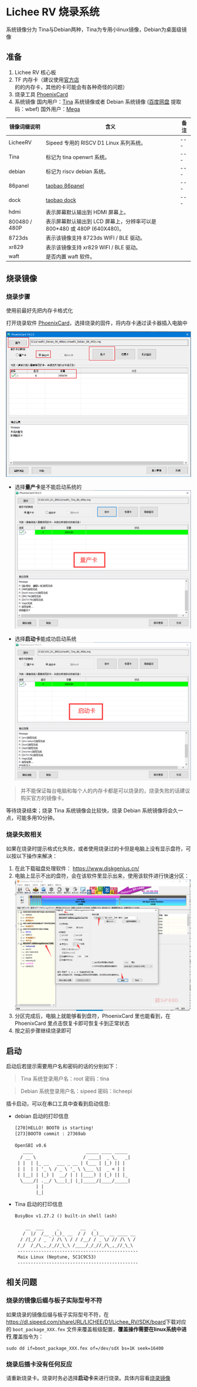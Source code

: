 # Lichee RV 烧录系统

系统镜像分为 Tina与Debian两种，Tina为专用小linux镜像，Debian为桌面级镜像

## 准备

1. Lichee RV 核心板
2. TF 内存卡（建议使用[官方店](https://shop365481095.taobao.com/)的的内存卡，其他的卡可能会有各种奇怪的问题）
3. 烧录工具 [PhoenixCard](https://dl.sipeed.com/shareURL/LICHEE/D1/Lichee_RV/tool)
4. 系统镜像
    国内用户：[Tina](https://dl.sipeed.com/shareURL/LICHEE/D1/Lichee_RV/SDK/image) 系统镜像或者 Debian 系统镜像   ([百度网盘](https://pan.baidu.com/s/1QJTaDw6kkTM4c_GAlmG0hg) 提取码：wbef)
    国外用户：[Mega](https://mega.nz/folder/lx4CyZBA#PiFhY7oSVQ3gp2ZZ_AnwYA)

| 镜像词缀说明 | 含义 | 备注 |
| --- | --- | --- |
| LicheeRV | Sipeed 专用的 RISCV D1 Linux 系列系统。 | --- |
| Tina | 标记为 tina openwrt 系统。 | --- |
| debian | 标记为 riscv debian 系统。 | --- |
| 86panel | [taobao 86panel](https://item.taobao.com/item.htm?spm=a230r.1.14.18.30b534187YMsRx&id=663345415205&ns=1&abbucket=7#detail) | --- |
| dock | [taobao dock](https://item.taobao.com/item.htm?spm=a1z10.3-c-s.w4002-21410578028.20.35765d54K9XCOt&id=666274331852) | --- |
| hdmi | 表示屏幕默认输出到 HDMI 屏幕上。 |  |
| 800480 / 480P | 表示屏幕默认输出到 LCD 屏幕上，分辨率可以是 800*480 或 480P (640X480)。 |  |
| 8723ds | 表示该镜像支持 8723ds WIFI / BLE 驱动。 |  |
| xr829 | 表示该镜像支持 xr829 WIFI / BLE 驱动。 |  |
| waft | 是否内置 waft 软件。 |  |


## 烧录镜像

### 烧录步骤

使用前最好先把内存卡格式化

打开烧录软件 [PhoenixCard](https://dl.sipeed.com/shareURL/LICHEE/D1/Lichee_RV/tool)，选择烧录的固件，将内存卡通过读卡器插入电脑中

![](./../assets/RV/flash.png)

- 选择**量产卡**是不能启动系统的
![img_Mass_production_cards](./../assets/RV/Mass_production_cards.png)

- 选择**启动卡**能成功启动系统
![img_boot_cards](./../assets/RV/boot_cards.png)

> 并不能保证每台电脑和每个人的内存卡都是可以烧录的，烧录失败的话建议购买官方的镜像卡。

等待烧录结束；烧录 Tina 系统镜像会比较快，烧录 Debian 系统镜像将会久一点，可能多用10分钟。

### 烧录失败相关

如果在烧录时提示格式化失败，或者使用烧录过的卡但是电脑上没有显示盘符，可以按以下操作来解决：

1. 在此下载磁盘处理软件： https://www.diskgenius.cn/
2. 电脑上显示不出的盘符，会在该软件里显示出来，使用该软件进行快速分区：
    ![attachmentId-2788](./../assets/RV/Diskgenius.png)
3. 分区完成后，电脑上就能够看到盘符，PhoenixCard 里也能看到，在 PhoenixCard 里点击恢复卡即可恢复卡到正常状态
4. 按之前步骤继续烧录即可

## 启动

启动后若提示需要用户名和密码的话的分别如下：

> Tina 系统登录用户名：root  密码：tina

> Debian 系统登录用户名：sipeed 密码：licheepi

插卡启动，可以在串口工具中查看到启动信息:

- debian 启动的打印信息
    ```shell
    [270]HELLO! BOOT0 is starting!
    [273]BOOT0 commit : 27369ab

    OpenSBI v0.6
       ____                    _____ ____ _____
      / __ \                  / ____|  _ \_   _|
     | |  | |_ __   ___ _ __ | (___ | |_) || |
     | |  | | '_ \ / _ \ '_ \ \___ \|  _ < | |
     | |__| | |_) |  __/ | | |____) | |_) || |_
      \____/| .__/ \___|_| |_|_____/|____/_____|
            | |
            |_|
    ```
- Tina 启动的打印信息
    ```shell
    BusyBox v1.27.2 () built-in shell (ash)

        __  ___     _        __   _   
       /  |/  /__ _(_)_ __  / /  (_)__  __ ____ __
      / /|_/ / _ `/ /\ \ / / /__/ / _ \/ // /\ \ /
     /_/  /_/\_,_/_//_\_\ /____/_/_//_/\_,_//_\_\ 
     ----------------------------------------------
     Maix Linux (Neptune, 5C1C9C53)
     ----------------------------------------------
    ```

## 相关问题

### 烧录的镜像后缀与板子实际型号不符

如果烧录的镜像后缀与板子实际型号不符，在<https://dl.sipeed.com/shareURL/LICHEE/D1/Lichee_RV/SDK/board>下载对应的 `boot_package_XXX.fex` 文件来覆盖板级配置，**覆盖操作需要在linux系统中进行**,覆盖指令为：

```
sudo dd if=boot_package_XXX.fex of=/dev/sdX bs=1K seek=16400
```

###  烧录后插卡没有任何反应
请重新烧录卡。烧录时务必选择**启动卡**来进行烧录。具体内容看[烧录镜像](#烧录镜像)





